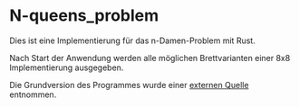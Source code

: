 # N-queens_problem
Dies ist eine Implementierung für das n-Damen-Problem mit Rust.

Nach Start der Anwendung werden alle möglichen Brettvarianten einer 8x8 Implementierung ausgegeben.

Die Grundversion des Programmes wurde einer [externen Quelle](https://rosettacode.org/wiki/N-queens_problem#Rust) entnommen.
